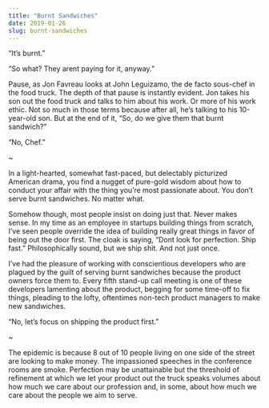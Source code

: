 ```yaml
---
title: "Burnt Sandwiches"
date: 2019-01-26
slug: burnt-sandwiches
---
```

“It’s burnt.”

“So what? They arent paying for it, anyway.”

Pause, as Jon Favreau looks at John Leguizamo, the de facto sous-chef in the food truck. The depth of that pause is instantly evident. Jon takes his son out the food truck and talks to him about his work. Or more of his work ethic. Not so much in those terms because after all, he’s talking to his 10-year-old son. But at the end of it, “So, do we give them that burnt sandwich?”

“No, Chef.”

~

In a light-hearted, somewhat fast-paced, but delectably picturized American drama, you find a nugget of pure-gold wisdom about how to conduct your affair with the thing you’re most passionate about. You don’t serve burnt sandwiches. No matter what.

Somehow though, most people insist on doing just that. Never makes sense. In my time as an employee in startups building things from scratch, I’ve seen people override the idea of building really great things in favor of being out the door first. The cloak is saying, “Dont look for perfection. Ship fast.” Philosophically sound, but we ship shit. And not just once.

I’ve had the pleasure of working with conscientious developers who are plagued by the guilt of serving burnt sandwiches because the product owners force them to. Every fifth stand-up call meeting is one of these developers lamenting about the product, begging for some time-off to fix things, pleading to the lofty, oftentimes non-tech product managers to make new sandwiches.

“No, let’s focus on shipping the product first.”

~

The epidemic is because 8 out of 10 people living on one side of the street are looking to make money. The impassioned speeches in the conference rooms are smoke. Perfection may be unattainable but the threshold of refinement at which we let your product out the truck speaks volumes about how much we care about our profession and, in some, about how much we care about the people we aim to serve.
